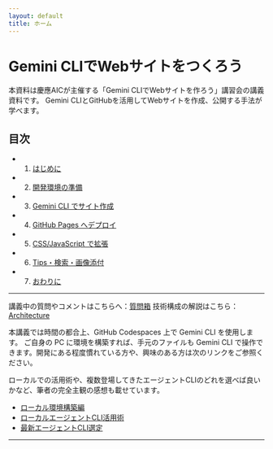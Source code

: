 ```yaml
---
layout: default
title: ホーム
---
```


# Gemini CLIでWebサイトをつくろう

本資料は慶應AICが主催する「Gemini CLIでWebサイトを作ろう」講習会の講義資料です。
Gemini CLIとGitHubを活用してWebサイトを作成、公開する手法が学べます。

## 目次

- 1. [はじめに](./01-introduction.md)
- 2. [開発環境の準備](./02-environment.md)
- 3. [Gemini CLI でサイト作成](./03-build-with-gemini.md)
- 4. [GitHub Pages へデプロイ](./04-deploy-github-pages.md)
- 5. [CSS/JavaScript で拡張](./05-style-and-js.md)
- 6. [Tips・検索・画像添付](./06-tips-and-tricks.md)
- 7. [おわりに](./07-outro.md)

---

講義中の質問やコメントはこちらへ：[質問箱](./board.html)
技術構成の解説はこちら：[Architecture](./architecture.md)

本講義では時間の都合上、GitHub Codespaces 上で Gemini CLI を使用します。
ご自身の PC に環境を構築すれば、手元のファイルも Gemini CLI で操作できます。開発にある程度慣れている方や、興味のある方は次のリンクをご参照ください。

ローカルでの活用術や、複数登場してきたエージェントCLIのどれを選べば良いかなど、筆者の完全主観の感想も載せています。

- [ローカル環境構築編](./local-setup.md)
- [ローカルエージェントCLI活用術](./agent-cli-local.md)
- [最新エージェントCLI選定](./agent-latest.md)

---

